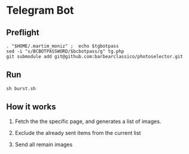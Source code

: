 Telegram Bot
============


Preflight
---------

    . "$HOME/.martim_moniz" ;  echo $tgbotpass
    sed -i "s/BCBOTPASSWORD/$bcbotpass/g" tg.php 
    git submodule add git@github.com:barbearclassico/photoselector.git

Run
---

    sh burst.sh


How it works
-------------


1. Fetch the the specific page, and generates a list of images.

1. Exclude the already sent items from the current list

1. Send all remain images
